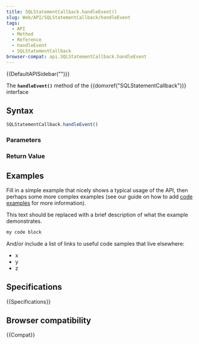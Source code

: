 ```yaml
---
title: SQLStatementCallback.handleEvent()
slug: Web/API/SQLStatementCallback/handleEvent
tags:
  - API
  - Method
  - Reference
  - handleEvent
  - SQLStatementCallback
browser-compat: api.SQLStatementCallback.handleEvent
---
```

{{DefaultAPISidebar("")}}

The **`handleEvent()`** method of the {{domxref("SQLStatementCallback")}} interface 

## Syntax

```js
SQLStatementCallback.handleEvent()
```

### Parameters



### Return Value



## Examples

Fill in a simple example that nicely shows a typical usage of the API, then perhaps some more complex examples (see our guide on how to add [code examples](/en-US/docs/MDN/Contribute/Structures/Code_examples) for more information).

This text should be replaced with a brief description of what the example demonstrates.

```js
my code block
```

And/or include a list of links to useful code samples that live elsewhere:

*   x
*   y
*   z

## Specifications

{{Specifications}}

## Browser compatibility

{{Compat}}

